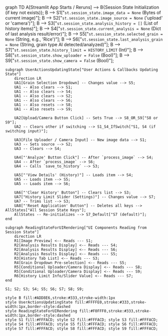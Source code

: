 graph TD
    A[Streamlit App Starts / Reruns] --> B{Session State Initialization (if key not exists)};
    B --> S1["`st.session_state.image_data = None` (Bytes of current image)"];
    B --> S2["`st.session_state.image_source = None` ('upload' or 'camera')"];
    B --> S3["`st.session_state.analysis_history = []` (List of history items)"];
    B --> S4["`st.session_state.current_analysis = None` (Dict of last analysis result/error)"];
    B --> S5["`st.session_state.selected_grain = None` (String, e.g., 'Rice')"];
    B --> S6["`st.session_state.last_analysis_grain = None` (String, grain type AI detected/analyzed)"];
    B --> S7["`st.session_state.history_limit = HISTORY_LIMIT` (Int)"];
    B --> S8["`st.session_state.show_uploader = False` (Bool)"];
    B --> S9["`st.session_state.show_camera = False` (Bool)"];

    subgraph UserActionsUpdatingState["User Actions & Callbacks Updating State"]
        direction LR
        UA1[Grain Selection Dropdown] -- Changes value --> S5;
        UA1 -- Also clears --> S1;
        UA1 -- Also clears --> S4;
        UA1 -- Also clears --> S2;
        UA1 -- Also clears --> S6;
        UA1 -- Also resets --> S8;
        UA1 -- Also resets --> S9;

        UA2[Upload/Camera Button Click] -- Sets True --> S8_OR_S9["S8 or S9"];
        UA2 -- Clears other if switching --> S1_S4_IfSwitch["S1, S4 (if switching input)"];
        
        UA3[File Uploader / Camera Input] -- New image data --> S1;
        UA3 -- Sets source --> S2;
        UA3 -- Clears --> S4;

        UA4["'Analyze' Button Click"] -- After `process_image` --> S4;
        UA4 -- After `process_image` --> S6;
        UA4 -- Calls `save_to_history` --> S3;
        
        UA5["'View Details' (History)"] -- Loads item --> S4;
        UA5 -- Loads item --> S5;
        UA5 -- Loads item --> S6;

        UA6["'Clear History' Button"] -- Clears list --> S3;
        UA7["History Limit Slider (Settings)"] -- Changes value --> S7;
        UA7 -- Trims list --> S3;
        UA8["'Reset Application' Button"] -- Deletes all keys --> AllStates["All Session State Keys"];
        AllStates -- Re-initializes --> S7_Default["S7 (default)"];
    end

    subgraph ReadingStateForUIRendering["UI Components Reading from Session State"]
        direction LR
        R1[Image Preview] <-- Reads --- S1;
        R2[Analysis Results Display] <-- Reads --- S4;
        R2[Analysis Results Display] <-- Reads --- S6;
        R2[Analysis Results Display] <-- Reads --- S5;
        R3[History Tab List] <-- Reads --- S3;
        R4[Grain Dropdown Pre-selection] <-- Reads --- S5;
        R5[Conditional Uploader/Camera Display] <-- Reads --- S8;
        R5[Conditional Uploader/Camera Display] <-- Reads --- S9;
        R6[History Limit Info/Slider Value] <-- Reads --- S7;
    end
    
    S1; S2; S3; S4; S5; S6; S7; S8; S9;

    style B fill:#ADD8E6,stroke:#333,stroke-width:1px
    style UserActionsUpdatingState fill:#FFFFE0,stroke:#333,stroke-width:1px,border-style:dashed
    style ReadingStateForUIRendering fill:#F0FFF0,stroke:#333,stroke-width:1px,border-style:dashed
    style S1 fill:#FFFACD; style S2 fill:#FFFACD; style S3 fill:#FFFACD; style S4 fill:#FFFACD; style S5 fill:#FFFACD; style S6 fill:#FFFACD; style S7 fill:#FFFACD; style S8 fill:#FFFACD; style S9 fill:#FFFACD;

